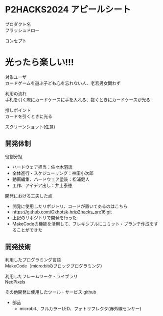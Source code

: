 # P2HACKS2024 アピールシート 

プロダクト名  
フラッシュドロー

コンセプト  
# 光ったら楽しい!!!

対象ユーザ  
カードゲームを遊ぶ子ども心を忘れない人、老若男女問わず

利用の流れ  
手札を引く際にカードケースに手を入れる、抜くときにカードケースが光る

推しポイント  
カードを引くときに光る

スクリーンショット(任意)  

## 開発体制  

役割分担  
* ハードウェア担当：佐々木羽琉
* 全体進行・スケジューリング：神田小次郎
* 動画編集、ハードウェア塗装：松浦健人
* 工作、アイデア出し：井上泰徳

開発における工夫した点  
* 開発に使用したリポジトリ、コードが置いてあるのはこちら
 * https://github.com/Okhotsk-hr/p2hacks_pre16.git
* 上記のリポジトリで開発を行った
* MakeCodeの機能を活用して、フレキシブルにコミット・ブランチ作成をすることができた


## 開発技術 

利用したプログラミング言語  
MakeCode（micro:bitのブロックプログラミング）

利用したフレームワーク・ライブラリ  
NeoPixels

その他開発に使用したツール・サービス
github
* 部品
    * microbit、フルカラーLED、フォトリフレクタ(赤外線センサー)

